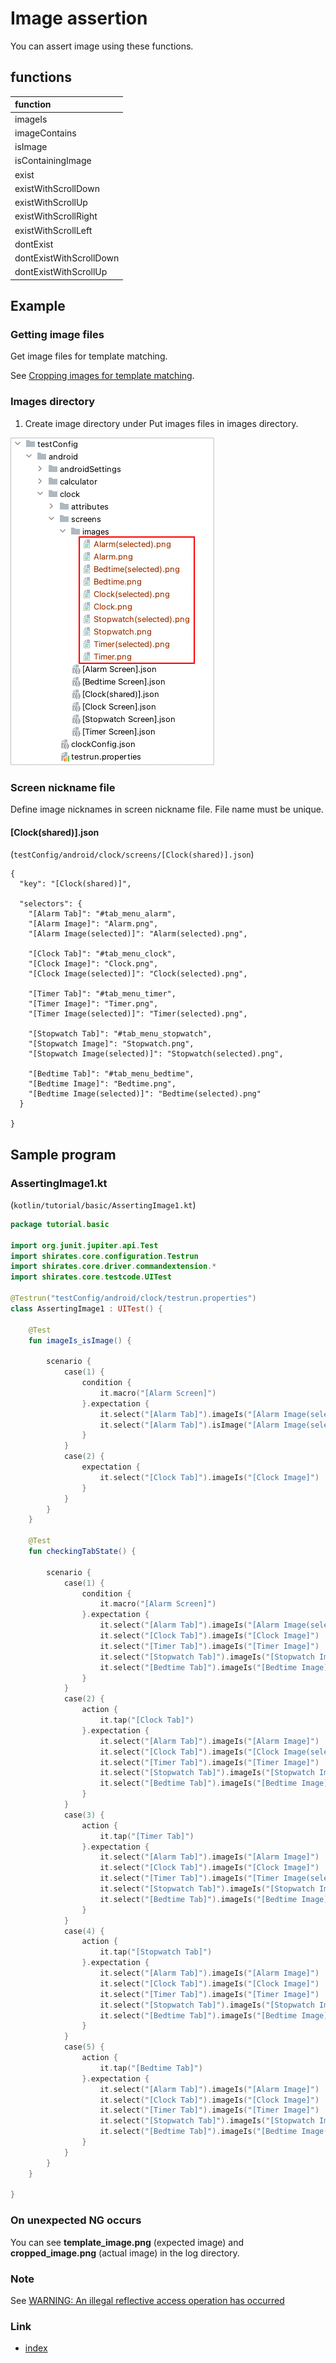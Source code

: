 # Image assertion

You can assert image using these functions.

## functions

| function                |
|:------------------------|
| imageIs                 |
| imageContains           |
| isImage                 |
| isContainingImage       |
| exist                   |
| existWithScrollDown     |
| existWithScrollUp       |
| existWithScrollRight    |
| existWithScrollLeft     |
| dontExist               |
| dontExistWithScrollDown |
| dontExistWithScrollUp   |

## Example

### Getting image files

Get image files for template matching.

See [Cropping images for template matching](../../../in_action/image_matching/cropping_images_for_template_matching.md).

### Images directory

1. Create image directory under
   Put images files in images directory.

![cropped images](../../../in_action/_images/put_cropped_images_in_images_directory.png)

### Screen nickname file

Define image nicknames in screen nickname file. File name must be unique.

#### [Clock(shared)].json

(`testConfig/android/clock/screens/[Clock(shared)].json`)

```
{
  "key": "[Clock(shared)]",

  "selectors": {
    "[Alarm Tab]": "#tab_menu_alarm",
    "[Alarm Image]": "Alarm.png",
    "[Alarm Image(selected)]": "Alarm(selected).png",

    "[Clock Tab]": "#tab_menu_clock",
    "[Clock Image]": "Clock.png",
    "[Clock Image(selected)]": "Clock(selected).png",

    "[Timer Tab]": "#tab_menu_timer",
    "[Timer Image]": "Timer.png",
    "[Timer Image(selected)]": "Timer(selected).png",

    "[Stopwatch Tab]": "#tab_menu_stopwatch",
    "[Stopwatch Image]": "Stopwatch.png",
    "[Stopwatch Image(selected)]": "Stopwatch(selected).png",

    "[Bedtime Tab]": "#tab_menu_bedtime",
    "[Bedtime Image]": "Bedtime.png",
    "[Bedtime Image(selected)]": "Bedtime(selected).png"
  }

}
```

## Sample program

### AssertingImage1.kt

(`kotlin/tutorial/basic/AssertingImage1.kt`)

```kotlin
package tutorial.basic

import org.junit.jupiter.api.Test
import shirates.core.configuration.Testrun
import shirates.core.driver.commandextension.*
import shirates.core.testcode.UITest

@Testrun("testConfig/android/clock/testrun.properties")
class AssertingImage1 : UITest() {

    @Test
    fun imageIs_isImage() {

        scenario {
            case(1) {
                condition {
                    it.macro("[Alarm Screen]")
                }.expectation {
                    it.select("[Alarm Tab]").imageIs("[Alarm Image(selected)]")     // OK
                    it.select("[Alarm Tab]").isImage("[Alarm Image(selected)]").thisIsTrue()      // OK
                }
            }
            case(2) {
                expectation {
                    it.select("[Clock Tab]").imageIs("[Clock Image]")     // NG
                }
            }
        }
    }

    @Test
    fun checkingTabState() {

        scenario {
            case(1) {
                condition {
                    it.macro("[Alarm Screen]")
                }.expectation {
                    it.select("[Alarm Tab]").imageIs("[Alarm Image(selected)]")
                    it.select("[Clock Tab]").imageIs("[Clock Image]")
                    it.select("[Timer Tab]").imageIs("[Timer Image]")
                    it.select("[Stopwatch Tab]").imageIs("[Stopwatch Image]")
                    it.select("[Bedtime Tab]").imageIs("[Bedtime Image]")
                }
            }
            case(2) {
                action {
                    it.tap("[Clock Tab]")
                }.expectation {
                    it.select("[Alarm Tab]").imageIs("[Alarm Image]")
                    it.select("[Clock Tab]").imageIs("[Clock Image(selected)]")
                    it.select("[Timer Tab]").imageIs("[Timer Image]")
                    it.select("[Stopwatch Tab]").imageIs("[Stopwatch Image]")
                    it.select("[Bedtime Tab]").imageIs("[Bedtime Image]")
                }
            }
            case(3) {
                action {
                    it.tap("[Timer Tab]")
                }.expectation {
                    it.select("[Alarm Tab]").imageIs("[Alarm Image]")
                    it.select("[Clock Tab]").imageIs("[Clock Image]")
                    it.select("[Timer Tab]").imageIs("[Timer Image(selected)]")
                    it.select("[Stopwatch Tab]").imageIs("[Stopwatch Image]")
                    it.select("[Bedtime Tab]").imageIs("[Bedtime Image]")
                }
            }
            case(4) {
                action {
                    it.tap("[Stopwatch Tab]")
                }.expectation {
                    it.select("[Alarm Tab]").imageIs("[Alarm Image]")
                    it.select("[Clock Tab]").imageIs("[Clock Image]")
                    it.select("[Timer Tab]").imageIs("[Timer Image]")
                    it.select("[Stopwatch Tab]").imageIs("[Stopwatch Image(selected)]")
                    it.select("[Bedtime Tab]").imageIs("[Bedtime Image]")
                }
            }
            case(5) {
                action {
                    it.tap("[Bedtime Tab]")
                }.expectation {
                    it.select("[Alarm Tab]").imageIs("[Alarm Image]")
                    it.select("[Clock Tab]").imageIs("[Clock Image]")
                    it.select("[Timer Tab]").imageIs("[Timer Image]")
                    it.select("[Stopwatch Tab]").imageIs("[Stopwatch Image]")
                    it.select("[Bedtime Tab]").imageIs("[Bedtime Image(selected)]")
                }
            }
        }
    }

}
```

### On unexpected NG occurs

You can see **template_image.png** (expected image) and **cropped_image.png** (actual image) in the log directory.

### Note

See [WARNING: An illegal reflective access operation has occurred](../../../troubleshooting/warnings/anIllegalRefrectiveAccessOperationHasOccured.md)

### Link

- [index](../../../index.md)
